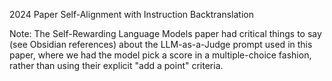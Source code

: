 2024 Paper
Self-Alignment with Instruction Backtranslation

Note: The Self-Rewarding Language Models paper had critical things to say (see Obsidian references) about the LLM-as-a-Judge prompt used in this paper, where we had the model pick a score in a multiple-choice fashion, rather than using their explicit "add a point" criteria.